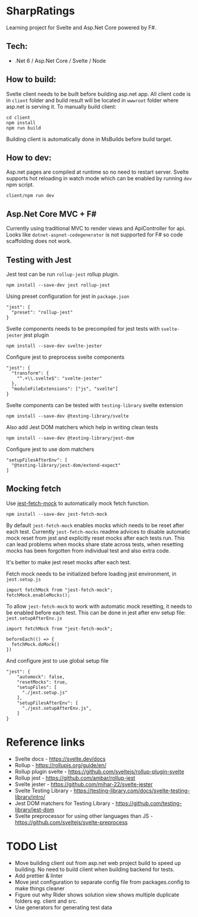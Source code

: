 ﻿# SharpRatings

Learning project for Svelte and Asp.Net Core powered by F#.

## Tech:

* .Net 6 / Asp.Net Core / Svelte / Node

## How to build:

Svelte client needs to be built before building asp.net app. All client code is in `client` folder and bulid result will
be located in `wwwroot` folder where asp.net is serving it. To manually build client:

    cd client
    npm install
    npm run build

Building client is automatically done in MsBuilds before build target.

## How to dev:

Asp.net pages are compiled at runtime so no need to restart server. Svelte supports hot reloading in watch mode which
can be enabled by running `dev` npm script.

    client/npm run dev

## Asp.Net Core MVC + F#

Currently using traditional MVC to render views and ApiController for api. Looks like `dotnet-aspnet-codegenerator` is
not supported for F# so code scaffolding does not work.

## Testing with Jest

Jest test can be run `rollup-jest` rollup plugin.

    npm install --save-dev jest rollup-jest

Using preset configuration for jest in `package.json`

    "jest": {
      "preset": "rollup-jest"
    }

Svelte components needs to be precompiled for jest tests with `svelte-jester` jest plugin

    npm install --save-dev svelte-jester

Configure jest to preprocess svelte components

    "jest": {
      "transform": {
        "^.+\\.svelte$": "svelte-jester"
      },
      "moduleFileExtensions": ["js", "svelte"]
    }

Svelte components can be tested with `testing-library` svelte extension

    npm install --save-dev @testing-library/svelte

Also add Jest DOM matchers which help in writing clean tests

    npm install --save-dev @testing-library/jest-dom

Configure jest to use dom matchers

    "setupFilesAfterEnv": [
      "@testing-library/jest-dom/extend-expect"
    ]

## Mocking fetch

Use [jest-fetch-mock](https://github.com/jefflau/jest-fetch-mock) to automatically mock fetch function. 

    npm install --save-dev jest-fetch-mock

By default `jest-fetch-mock` enables mocks which needs to be reset after each test. Currently `jest-fetch-mocks` readme advices to disable automatic mock reset from jest and explicitly reset mocks after each tests run.
This can lead problems when mocks share state across tests, when resetting mocks has been forgotten from individual test and also extra code.

It's better to make jest reset mocks after each test.

Fetch mock needs to be initialized before loading jest environment, in `jest.setup.js`

    import fetchMock from "jest-fetch-mock";
    fetchMock.enableMocks();

To allow `jest-fetch-mock` to work with automatic mock resetting, it needs to be enabled before each test. This can be done in jest after env setup file: `jest.setupAfterEnv.js`

    import fetchMock from "jest-fetch-mock";

    beforeEach(() => {
      fetchMock.doMock()
    })

And configure jest to use global setup file

    "jest": {
        "automock": false,
        "resetMocks": true,
        "setupFiles": [
          "./jest.setup.js"
        ],
        "setupFilesAfterEnv": [
          "./jest.setupAfterEnv.js",
        ]
    }

# Reference links

* Svelte docs - https://svelte.dev/docs
* Rollup - https://rollupjs.org/guide/en/
* Rollup plugin svelte - https://github.com/sveltejs/rollup-plugin-svelte
* Rollup jest - https://github.com/ambar/rollup-jest
* Svelte jester - https://github.com/mihar-22/svelte-jester
* Svelte Testing Library - https://testing-library.com/docs/svelte-testing-library/intro/
* Jest DOM matchers for Testing Library - https://github.com/testing-library/jest-dom
* Svelte preprocessor for using other languages than JS - https://github.com/sveltejs/svelte-preprocess

# TODO List

* Move building client out from asp.net web project build to speed up building. No need to build client when building backend for tests.
* Add prettier & linter
* Move jest configuration to separate config file from packages.config to make things cleaner
* Figure out why Rider shows solution view shows multiple duplicate folders eg. client and src.
* Use generators for generating test data